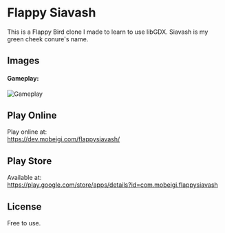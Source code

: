 Flappy Siavash
=========

This is a Flappy Bird clone I made to learn to use libGDX.
Siavash is my green cheek conure's name.

Images
-----

<h4>Gameplay:</h4>

![Gameplay](/../screenshots/screenshots/gameplay.gif?raw=true "Gameplay")

Play Online
-----
Play online at:  
https://dev.mobeigi.com/flappysiavash/

Play Store
-----
Available at:  
https://play.google.com/store/apps/details?id=com.mobeigi.flappysiavash

License
----
Free to use.
